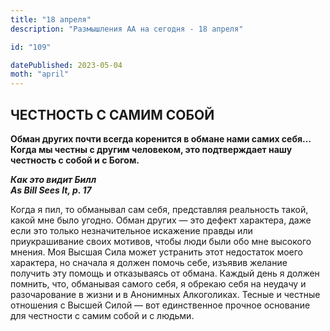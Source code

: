 ```yaml
---
title: "18 апреля"
description: "Размышления АА на сегодня - 18 апреля"

id: "109"

datePublished: 2023-05-04
moth: "april"
---
```


## ЧЕСТНОСТЬ С САМИМ СОБОЙ

**Обман других почти всегда коренится в обмане нами самих себя… Когда мы
честны с другим человеком, это подтверждает нашу честность с собой и с
Богом.**

**_Как это видит Билл  
As Bill Sees It, p. 17_**

Когда я пил, то обманывал сам себя, представляя реальность такой, какой мне
было угодно. Обман других — это дефект характера, даже если это только
незначительное искажение правды или приукрашивание своих мотивов, чтобы люди
были обо мне высокого мнения. Моя Высшая Сила может устранить этот недостаток
моего характера, но сначала я должен помочь себе, изъявив желание получить эту
помощь и отказываясь от обмана. Каждый день я должен помнить, что, обманывая
самого себя, я обрекаю себя на неудачу и разочарование в жизни и в Анонимных
Алкоголиках. Тесные и честные отношения с Высшей Силой — вот единственное
прочное основание для честности с самим собой и с людьми.

